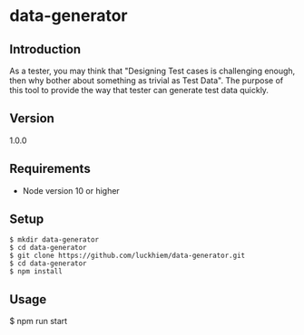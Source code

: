 # data-generator
## Introduction
As a tester, you may think that "Designing Test cases is challenging enough, then why bother about something as trivial as Test Data". The purpose of this tool to provide the way that tester can generate test data quickly.

## Version
1.0.0

## Requirements
- Node version 10 or higher

## Setup
```
$ mkdir data-generator
$ cd data-generator
$ git clone https://github.com/luckhiem/data-generator.git
$ cd data-generator
$ npm install
```
## Usage
$ npm run start
